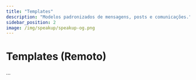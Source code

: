 ```yaml
---
title: "Templates"
description: "Modelos padronizados de mensagens, posts e comunicações."
sidebar_position: 2
image: /img/speakup/speakup-og.png
---
```


# Templates (Remoto)

...
